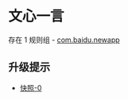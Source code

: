 # 文心一言

存在 1 规则组 - [com.baidu.newapp](/src/apps/com.baidu.newapp.ts)

## 升级提示

- [快照-0](https://i.gkd.li/import/13360280)
